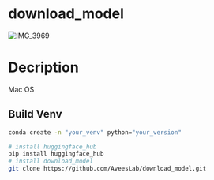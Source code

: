 # download_model
![IMG_3969](https://github.com/user-attachments/assets/1103078c-0646-4673-95b3-1e8f9542699b)

# Decription
Mac OS

## Build Venv
```bash
conda create -n "your_venv" python="your_version"
```


```bash
# install huggingface_hub 
pip install huggingface_hub
# install download_model
git clone https://github.com/AveesLab/download_model.git
```

